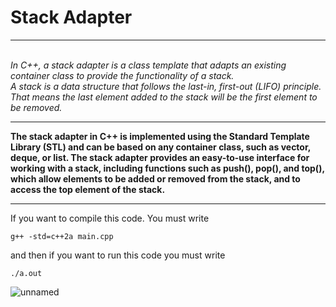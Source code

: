 <h1>Stack Adapter</h1>
<hr>
<i> <br>In C++, a stack adapter is a class template that adapts an existing container class to provide the functionality of a stack. </br> A stack is a data structure that follows the last-in, first-out (LIFO) principle. 
That means the last element added to the stack will be the first element to be removed.</i>
<hr>
<b>
The stack adapter in C++ is implemented using the Standard Template Library (STL) and can be based on any container class, such as vector, deque, or list. The stack adapter provides an easy-to-use interface for working with a stack, including functions such as push(), pop(), and top(), which allow elements to be added or removed from the stack, and to access the top element of the stack.</b>
<hr>
If you want to compile this code.
You must write

```
g++ -std=c++2a main.cpp

```

and then if you want to run this code you must write

```
./a.out 

```

![unnamed](https://user-images.githubusercontent.com/112478852/221812803-d5132cac-451c-4342-825a-aa314a8681a2.png)
